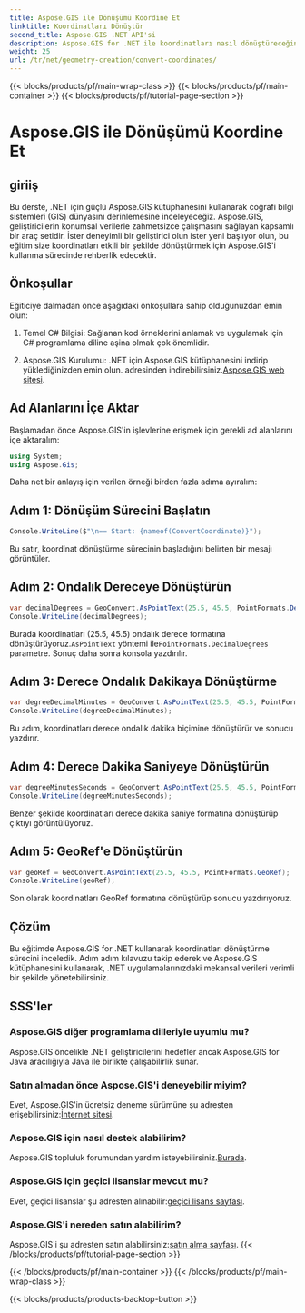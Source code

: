 ```yaml
---
title: Aspose.GIS ile Dönüşümü Koordine Et
linktitle: Koordinatları Dönüştür
second_title: Aspose.GIS .NET API'si
description: Aspose.GIS for .NET ile koordinatları nasıl dönüştüreceğinizi öğrenin. Adım adım kılavuz, ön koşullar ve SSS sağlanmıştır.
weight: 25
url: /tr/net/geometry-creation/convert-coordinates/
---
```


{{< blocks/products/pf/main-wrap-class >}}
{{< blocks/products/pf/main-container >}}
{{< blocks/products/pf/tutorial-page-section >}}

# Aspose.GIS ile Dönüşümü Koordine Et

## giriiş
Bu derste, .NET için güçlü Aspose.GIS kütüphanesini kullanarak coğrafi bilgi sistemleri (GIS) dünyasını derinlemesine inceleyeceğiz. Aspose.GIS, geliştiricilerin konumsal verilerle zahmetsizce çalışmasını sağlayan kapsamlı bir araç setidir. İster deneyimli bir geliştirici olun ister yeni başlıyor olun, bu eğitim size koordinatları etkili bir şekilde dönüştürmek için Aspose.GIS'i kullanma sürecinde rehberlik edecektir.
## Önkoşullar
Eğiticiye dalmadan önce aşağıdaki önkoşullara sahip olduğunuzdan emin olun:
1. Temel C# Bilgisi: Sağlanan kod örneklerini anlamak ve uygulamak için C# programlama diline aşina olmak çok önemlidir.
  
2.  Aspose.GIS Kurulumu: .NET için Aspose.GIS kütüphanesini indirip yüklediğinizden emin olun. adresinden indirebilirsiniz.[Aspose.GIS web sitesi](https://releases.aspose.com/gis/net/).

## Ad Alanlarını İçe Aktar
Başlamadan önce Aspose.GIS'in işlevlerine erişmek için gerekli ad alanlarını içe aktaralım:
```csharp
using System;
using Aspose.Gis;
```

Daha net bir anlayış için verilen örneği birden fazla adıma ayıralım:
## Adım 1: Dönüşüm Sürecini Başlatın
```csharp
Console.WriteLine($"\n== Start: {nameof(ConvertCoordinate)}");
```
Bu satır, koordinat dönüştürme sürecinin başladığını belirten bir mesajı görüntüler.
## Adım 2: Ondalık Dereceye Dönüştürün
```csharp
var decimalDegrees = GeoConvert.AsPointText(25.5, 45.5, PointFormats.DecimalDegrees);
Console.WriteLine(decimalDegrees);
```
 Burada koordinatları (25.5, 45.5) ondalık derece formatına dönüştürüyoruz.`AsPointText` yöntemi ile`PointFormats.DecimalDegrees` parametre. Sonuç daha sonra konsola yazdırılır.
## Adım 3: Derece Ondalık Dakikaya Dönüştürme
```csharp
var degreeDecimalMinutes = GeoConvert.AsPointText(25.5, 45.5, PointFormats.DegreeDecimalMinutes);
Console.WriteLine(degreeDecimalMinutes);
```
Bu adım, koordinatları derece ondalık dakika biçimine dönüştürür ve sonucu yazdırır.
## Adım 4: Derece Dakika Saniyeye Dönüştürün
```csharp
var degreeMinutesSeconds = GeoConvert.AsPointText(25.5, 45.5, PointFormats.DegreeMinutesSeconds);
Console.WriteLine(degreeMinutesSeconds);
```
Benzer şekilde koordinatları derece dakika saniye formatına dönüştürüp çıktıyı görüntülüyoruz.
## Adım 5: GeoRef'e Dönüştürün
```csharp
var geoRef = GeoConvert.AsPointText(25.5, 45.5, PointFormats.GeoRef);
Console.WriteLine(geoRef);
```
Son olarak koordinatları GeoRef formatına dönüştürüp sonucu yazdırıyoruz.

## Çözüm
Bu eğitimde Aspose.GIS for .NET kullanarak koordinatları dönüştürme sürecini inceledik. Adım adım kılavuzu takip ederek ve Aspose.GIS kütüphanesini kullanarak, .NET uygulamalarınızdaki mekansal verileri verimli bir şekilde yönetebilirsiniz.
## SSS'ler
### Aspose.GIS diğer programlama dilleriyle uyumlu mu?
Aspose.GIS öncelikle .NET geliştiricilerini hedefler ancak Aspose.GIS for Java aracılığıyla Java ile birlikte çalışabilirlik sunar.
### Satın almadan önce Aspose.GIS'i deneyebilir miyim?
 Evet, Aspose.GIS'in ücretsiz deneme sürümüne şu adresten erişebilirsiniz:[İnternet sitesi](https://releases.aspose.com/).
### Aspose.GIS için nasıl destek alabilirim?
 Aspose.GIS topluluk forumundan yardım isteyebilirsiniz.[Burada](https://forum.aspose.com/c/gis/33).
### Aspose.GIS için geçici lisanslar mevcut mu?
 Evet, geçici lisanslar şu adresten alınabilir:[geçici lisans sayfası](https://purchase.aspose.com/temporary-license/).
### Aspose.GIS'i nereden satın alabilirim?
 Aspose.GIS'i şu adresten satın alabilirsiniz:[satın alma sayfası](https://purchase.aspose.com/buy).
{{< /blocks/products/pf/tutorial-page-section >}}

{{< /blocks/products/pf/main-container >}}
{{< /blocks/products/pf/main-wrap-class >}}

{{< blocks/products/products-backtop-button >}}
